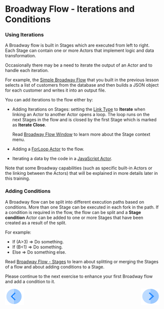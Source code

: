 # Broadway Flow - Iterations and Conditions

### Using Iterations

A Broadway flow is built in Stages which are executed from left to right. Each Stage can contain one or more Actors that implement logic and data transformation. 

Occasionally there may be a need to iterate the output of an Actor and to handle each iteration. 

For example, the  [Simple Broadway Flow](05_create_broadway_flow.md#example---building-a-simple-broadway-flow) that you built in the previous lesson selects a list of customers from the database and then builds a JSON object for each customer and writes it into an output file.

You can add iterations to the flow either by:

- Adding Iterations on Stages: setting the [Link Type](/articles/19_Broadway/07_broadway_flow_linking_actors.md#link-object-properties)  to **Iterate** when linking an Actor to another Actor opens a loop. The loop runs on the next Stages in the flow and is closed by the first Stage which is marked as **Iterate Close**.

  Read [Broadway Flow Window](/articles/19_Broadway/18_broadway_flow_window.md) to learn more about the Stage context menu.

- Adding a [ForLoop Actor](/articles/19_Broadway/21_iterations.md#forloop-actor) to the flow.

- Iterating a data by the code in a [JavaScript Actor](/articles/19_Broadway/actors/01_javascript_actor.md).

Note that some Broadway capabilities (such as specific built-in Actors or the linking between the Actors) that will be explained in more details later in this training.

### Adding Conditions

A Broadway flow can be split into different execution paths based on conditions. More than one Stage can be executed in each fork in the path. If a condition is required in the flow, the flow can be split and a **Stage condition** Actor can be added to one or more Stages that have been created as a result of the split. 

  For example:

  - If (A>3) => Do something.
  - If (B<1) => Do something.
  - Else => Do something else.

  Read [Broadway Flow - Stages](/articles/19_Broadway/19_broadway_flow_stages.md) to learn about splitting or merging the Stages of a flow and about adding conditions to a Stage.  

  Please continue to the next exercise to enhance your first Broadway flow and add a condition to it. 

  [![Previous](/articles/images/Previous.png)](05_create_broadway_flow.md)[<img align="right" width="60" height="54" src="/articles/images/Next.png">](07_broadway_flow_add_condition_execise.md)
